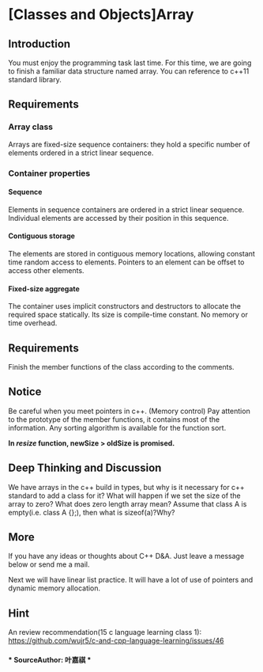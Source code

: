 # [Classes and Objects]Array

## Introduction

You must enjoy the programming task last time. For this time, we are going to finish a familiar data structure named array. You can reference to c++11 standard library.

 

## Requirements

### Array class

Arrays are fixed-size sequence containers: they hold a specific number of elements ordered in a strict linear sequence.

### Container properties

#### Sequence

Elements in sequence containers are ordered in a strict linear sequence. Individual elements are accessed by their position in this sequence.

#### Contiguous storage

The elements are stored in contiguous memory locations, allowing constant time random access to elements. Pointers to an element can be offset to access other elements.

#### Fixed-size aggregate

The container uses implicit constructors and destructors to allocate the required space statically. Its size is compile-time constant. No memory or time overhead.

 

## Requirements

Finish the member functions of the class according to the comments.

 

## Notice

Be careful when you meet pointers in c++. (Memory control)
Pay attention to the prototype of the member functions, it contains most of the information.
Any sorting algorithm is available for the function sort.

**In *resize* function, newSize > oldSize is promised.**
 

## Deep Thinking and Discussion

We have arrays in the c++ build in types, but why is it necessary for c++ standard to add a class for it?
What will happen if we set the size of the array to zero? What does zero length array mean?
Assume that class A is empty(i.e. class A {};), then what is sizeof(a)?Why?
 

## More

If you have any ideas or thoughts about C++ D&A. Just leave a message below or send me a mail.

Next we will have linear list practice. It will have a lot of use of pointers and dynamic memory allocation.

## Hint
An review recommendation(15 c language learning class 1): https://github.com/wujr5/c-and-cpp-language-learning/issues/46


#### * SourceAuthor: 叶嘉祺 *